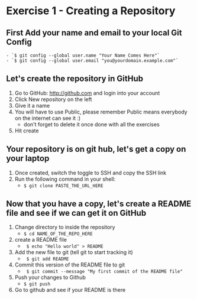 # Exercise 1 - Creating a Repository

## First Add your name and email to your local Git Config

    - `$ git config --global user.name "Your Name Comes Here"`
    - `$ git config --global user.email "you@yourdomain.example.com"`

## Let's create the repository in GitHub

1. Go to GitHub: http://github.com and login into your account
2. Click New repository on the left
3. Give it a name
4. You will have to use Public, please remember Public means everybody on the internet can see it :)
    - don't forget to delete it once done with all the exercises
5. Hit create

## Your repository is on git hub, let's get a copy on your laptop

1. Once created, switch the toggle to SSH and copy the SSH link
2. Run the following command in your shell:
    - ` $ git clone PASTE_THE_URL_HERE `

## Now that you have a copy, let's create a README file and see if we can get it on GitHub

1. Change directory to inside the repository
    - ` $ cd NAME_OF_THE_REPO_HERE `
2. create a README file 
    - ` $ echo "Hello world" > README`
3. Add the new file to git (tell git to start tracking it)
    - ` $ git add README`
4. Commit this version of the README file to git
    - ` $ git commit --message "My first commit of the README file"`
5. Push your changes to Github
    - ` $ git push `
6. Go to github and see if your README is there
